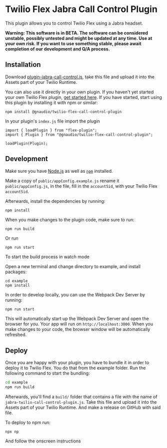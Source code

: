 # Twilio Flex Jabra Call Control Plugin

This plugin allows you to control Twilio Flex using a Jabra headset.

**Warning: This software is in BETA. The software can be considered unstable, possibly untested and might be updated at any time. Use at your own risk. If you want to use something stable, please await completion of our development and Q/A process.**

## Installation

Download [plugin-jabra-call-control.js](https://github.com/gnaudio/jabra-twilio-call-control-plugin/releases/download/1.0.0-beta.4/plugin-jabra-call-control.js), take this file and upload it into the Assets part of your Twilio Runtime.

You can also use it directly in your own plugin. If you haven't yet started your own Twilio Flex plugin, [get started here](https://www.twilio.com/docs/flex/quickstart/getting-started-plugin). If you have started, start using this plugin by installing it with npm or similar:

```
npm install @gnaudio/twilio-flex-call-control-plugin
```

In your plugin's `index.js` file import the plugin

```
import { loadPlugin } from "flex-plugin";
import { Plugin } from "@gnaudio/twilio-flex-call-control-plugin";

loadPlugin(Plugin);
```

## Development

Make sure you have [Node.js](https://nodejs.org) as well as [`npm`](https://npmjs.com) installed.

Make a copy of `public/appConfig.example.js` rename it `public/appConfig.js`, in the file, fill in the `accountSid`, with your Twilio Flex `accountSid`.

Afterwards, install the dependencies by running:

```
npm install
```

When you make changes to the plugin code, make sure to run:

```
npm run build
```

Or run

```
npm run start
```

To start the build process in watch mode

Open a new terminal and change directory to example, and install packages:

```
cd example
npm install
```

In order to develop locally, you can use the Webpack Dev Server by running:

```bash
npm run start
```

This will automatically start up the Webpack Dev Server and open the browser for you. Your app will run on `http://localhost:3000`.
When you make changes to your code, the browser window will be automatically refreshed.

## Deploy

Once you are happy with your plugin, you have to bundle it in order to deploy it to Twilio Flex. You do that from the example folder.
Run the following command to start the bundling:

```bash
cd example
npm run build
```

Afterwards, you'll find a `build/` folder that contains a file with the name of `jabra-twilio-call-control-plugin.js`. Take this file and upload it into the Assets part of your Twilio Runtime.
And make a release on GitHub with said file.

To deploy to npm run:

```
npx np
```

And follow the onscreen instructions
